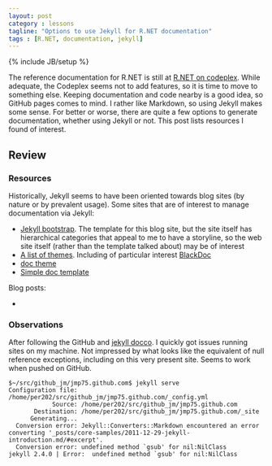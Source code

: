 ```yaml
---
layout: post
category : lessons
tagline: "Options to use Jekyll for R.NET documentation"
tags : [R.NET, documentation, jekyll]
---
```

{% include JB/setup %}

The reference documentation for R.NET is still at [R.NET on codeplex](https://rdotnet.codeplex.com). While adequate, the Codeplex seems not to add features, so it is time to move to something else. Keeping documentation and code nearby is a good idea, so GitHub pages comes to mind. I rather like Markdown, so using Jekyll makes some sense. For better or worse, there are quite a few options to generate documentation, whether using Jekyll or not. This post lists resources I found of interest.

## Review

### Resources

Historically, Jekyll seems to have been oriented towards blog sites (by nature or by prevalent usage). Some sites that are of interest to manage documentation via Jekyll:

* [Jekyll bootstrap](http://jekyllbootstrap.com). The template for this blog site, but the site itself has hierarchical categories that appeal to me to have a storyline, so the web site itself (rather than the template talked about) may be of interest
* [A list of themes](http://jekyllthemes.org). Including of particular interest [BlackDoc](http://jekyllthemes.org/themes/blackdoc/)
* [doc theme](http://idratherbewriting.com/documentation-theme-jekyll)
* [Simple doc template](http://bruth.github.io/jekyll-docs-template/)

Blog posts:
* [](http://joshualande.com/jekyll-github-pages-poole/)


### Observations

After following the GitHub and [jekyll docco](http://jekyllrb.com). I quickly got issues running sites on my machine. Not impressed by what looks like the equivalent of null reference exceptions, including on this very present site. Seems to work when pushed on GitHub. 

```
$~/src/github_jm/jmp75.github.com$ jekyll serve
Configuration file: /home/per202/src/github_jm/jmp75.github.com/_config.yml
            Source: /home/per202/src/github_jm/jmp75.github.com
       Destination: /home/per202/src/github_jm/jmp75.github.com/_site
      Generating... 
  Conversion error: Jekyll::Converters::Markdown encountered an error converting '_posts/core-samples/2011-12-29-jekyll-introduction.md/#excerpt'.
  Conversion error: undefined method `gsub' for nil:NilClass
jekyll 2.4.0 | Error:  undefined method `gsub' for nil:NilClass
```


